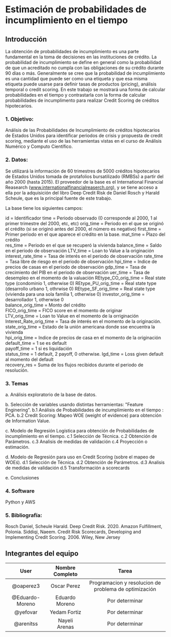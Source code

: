 # Estimación de probabilidades de incumplimiento en el tiempo

## Introducción
La obtención de probabilidades de incumplimiento es una parte fundamental en la toma de decisiones en las instituciones de crédito. La probabilidad de incumplimiento se define en general como la probabilidad de que un acreditado no cumpla con las obligaciones de su crédito durante 90 días o más. Generalmente se cree que la probabilidad de incumplimiento es una cantidad que puede ser como una etiqueta y que esa misma etiqueta puede usarse para definir tasas de productos (pricing), análisis temporal o credit scoring. En este trabajo se mostrará una forma de calcular probabilidades en el tiempo y contrastarla con la forma de calcular probabilidades de incumplimento para realizar Credit Scoring de créditos hipotecarios.

### 1. Objetivo:
Análisis de las Probabilidades de Incumplimiento de créditos hipotecarios de Estados Unidos para identificar periodos de crisis y propuesta de credit scoring, mediante el uso de las herramientas vistas en el curso de Análisis Numérico y Computo Científico.

### 2. Datos:
Se utilizará la información de 60 trimestres de 5000 créditos hipotecarios de Estados Unidos tomada de protafolios bursatilizado (RMBSs) a partir del año 2000 (hasta 2015). El proveedor de la base es el International Financial Reasearch (www.internationalfinancialreaserch.org), y se tiene acceso a ella por la adquisición del libro Deep Credit Risk de Daniel Rosch y Harald Scheule, que es la principal fuente de este trabajo.

La base tiene los siguientes campos:

id = Identificador
time = Periodo observado (0 corresponde al 2000, 1 al primer trimestre del 2000, etc, etc)
orig_time = Periodo en el que se originó el crédito (si se originó antes del 2000, el número es negativo)
first_time = Primer periodo en el que aparece el crédito en la base.
mat_time = Plazo del crédito	
res_time = Periodo en el que se recuperó la vivienda
balance_time = Saldo en el periodo de observación
LTV_time = Loan to Value a la originación
interest_rate_time = Tasa de interés en el periodo de observación
rate_time = Tasa libre de riesgo en el periodo de observación
hpi_time = Indice de precios de casas en el periodo de observación
gdp_time = Tasa de crecimiento del PIB en el periodo de observación
uer_time = Tasa de desempleo en el momento de la valuación
REtype_CO_orig_time = Real state type (condominio 1, otherwise 0)
REtype_PU_orig_time = Real state type	(desarrollo urbano 1, othrwise 0)
REtype_SF_orig_time = Real state type	(vivienda para una sola familia 1, otherwise 0)
investor_orig_time = desarrollador 1, otherwise 0	
balance_orig_time = Monto del crédito	
FICO_orig_time = FICO score en el momento de originar	
LTV_orig_time = Loan to Value en el momento de la orriginación	
Interest_Rate_orig_time = Tasa de interés en el momento de la originación.	
state_orig_time = Estado de la unión americana donde sse encuentra la vivienda	
hpi_orig_time = Indice de precios de casa en el momento de la originación	
default_time = 1 se es default	
payoff_time = 1 si es liquidación	
status_time = 1 default, 2 payoff, 0 otherwise.	
lgd_time = Loss given default al momento del default	
recovery_res = Suma de los flujos recibidos durante el periodo de resolución.

### 3. Temas
a. Análisis exploratorio de la base de datos.

b. Selección de variables usando distintas herramientas: "Feature Enginering".
	b.1 Análisis de Probabilidades de incumplimiento en el tiempo : PCA.
	b.2 Credit Scoring: Mapeo WOE (weight of evidence) para obtención de Information Value.

c. Modelo de Regresión Logística para obtención de Probabilidades de incumplimiento en el tiempo.
	c.1 Selección de Técnica.
	c.2 Obtención de Parámetros.
	c.3 Analisis de medidas de validación
	c.4 Proyección o estimación.

d. Modelo de Regresión para uso en Credit Scoring (sobre el mapeo de WOEś).
	d.1 Selección de Técnica.
	d.2 Obtención de Parámetros.
	d.3 Analisis de medidas de validación
	d.5 Transformación a scorecards
	
e. Conclusiones

### 4. Software
Python y AWS

### 5. Bibliografía:
Rosch Daniel, Scheule Harald. Deep Credit Risk. 2020. Amazon Fulfillment, Polonia.
Siddiqi, Naeem. Credit Risk Scorecards, Developing and Implementing Credit Scoring. 2006. Wiley, New Jersey 

## Integrantes del equipo

|User | Nombre Completo|Tarea
|:---:|:---:|:---:
|@oaperez3|Oscar Perez|Programacion y resolucion de problema de optimización|
|@Eduardo-Moreno|Eduardo Moreno|Por determinar|
|@yefovar|Yedam Fortiz|Por determinar|
|@arenitss|Nayeli Arenas|Por determinar|


